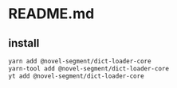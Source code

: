 # README.md

    

## install

```bash
yarn add @novel-segment/dict-loader-core
yarn-tool add @novel-segment/dict-loader-core
yt add @novel-segment/dict-loader-core
```

